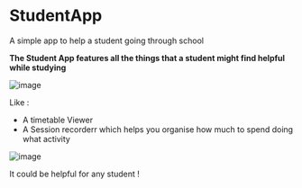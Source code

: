 # StudentApp
A simple app to help a student going through school


**The Student App features all the things that a student might find helpful while studying**

![image](https://user-images.githubusercontent.com/103417697/187213022-4abca748-fd81-488f-98e8-78022c306a80.png)


Like :
   - A timetable Viewer
   - A Session recorderr which helps you organise how much to spend doing what activity
   
   ![image](https://user-images.githubusercontent.com/103417697/187213560-df6f6390-ebd7-4137-8596-7c7350ac2850.png)

It could be helpful for any student !
